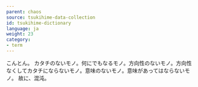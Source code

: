 ```yaml
---
parent: chaos
source: tsukihime-data-collection
id: tsukihime-dictionary
language: ja
weight: 23
category:
- term
---
```


こんとん。
カタチのないモノ。何にでもなるモノ。方向性のないモノ。方向性なくしてカタチにならないモノ。意味のないモノ。意味があってはならないモノ。
故に、混沌。

